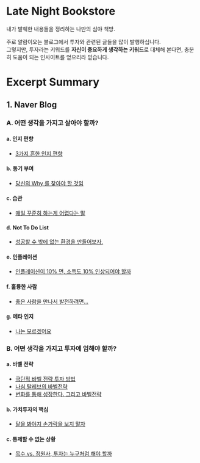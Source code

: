 # Late Night Bookstore

내가 발췌한 내용들을 정리하는 나만의 심야 책방.

주로 알람이오는 블로그에서 투자와 관련된 글들을 많이 발행하십니다.  
그렇지만, 투자라는 키워드를 **자신이 중요하게 생각하는 키워드**로 대체해 본다면, 충분히 도움이 되는 인사이트를 얻으리라 믿습니다.

# Excerpt Summary

## 1. Naver Blog

### A. 어떤 생각을 가지고 살아야 할까?

#### a. 인지 편향

- [3가지 흔한 인지 편향](http://github.com/mildsalmon/Late_Night_Bookstore/blob/main/excerpt%20summary/3%EA%B0%80%EC%A7%80%20%ED%9D%94%ED%95%9C%20%EC%9D%B8%EC%A7%80%20%ED%8E%B8%ED%96%A5.md)

#### b. 동기 부여

- [당신의 Why 를 찾아야 할 것임](http://github.com/mildsalmon/Late_Night_Bookstore/blob/main/excerpt%20summary/%EB%8B%B9%EC%8B%A0%EC%9D%98%20Why%20%EB%A5%BC%20%EC%B0%BE%EC%95%84%EC%95%BC%20%ED%95%A0%20%EA%B2%83%EC%9E%84.md)

#### c. 습관

- [매일 꾸준히 하는게 어렵다는 말](http://github.com/mildsalmon/Late_Night_Bookstore/blob/main/excerpt%20summary/%EB%A7%A4%EC%9D%BC%20%EA%BE%B8%EC%A4%80%ED%9E%88%20%ED%95%98%EB%8A%94%EA%B2%8C%20%EC%96%B4%EB%A0%B5%EB%8B%A4%EB%8A%94%20%EB%A7%90..md)

#### d. Not To Do List

- [성공할 수 밖에 없는 환경을 만들어보자.](http://github.com/mildsalmon/Late_Night_Bookstore/blob/main/excerpt%20summary/%EC%84%B1%EA%B3%B5%ED%95%A0%20%EC%88%98%20%EB%B0%96%EC%97%90%20%EC%97%86%EB%8A%94%20%ED%99%98%EA%B2%BD%EC%9D%84%20%EB%A7%8C%EB%93%A4%EC%96%B4%EB%B3%B4%EC%9E%90..md)

#### e. 인플레이션

- [인플레이션이 10% 면, 소득도 10% 인상되어야 할까](http://github.com/mildsalmon/Late_Night_Bookstore/blob/main/excerpt%20summary/%EC%9D%B8%ED%94%8C%EB%A0%88%EC%9D%B4%EC%85%98%EC%9D%B4%2010%25%20%EB%A9%B4%2C%20%EC%86%8C%EB%93%9D%EB%8F%84%2010%25%20%EC%9D%B8%EC%83%81%EB%90%98%EC%96%B4%EC%95%BC%20%ED%95%A0%EA%B9%8C.md)

#### f. 훌륭한 사람

- [좋은 사람을 만나서 발전하려면...](http://github.com/mildsalmon/Late_Night_Bookstore/blob/main/excerpt%20summary/%EC%A2%8B%EC%9D%80%20%EC%82%AC%EB%9E%8C%EC%9D%84%20%EB%A7%8C%EB%82%98%EC%84%9C%20%EB%B0%9C%EC%A0%84%ED%95%98%EB%A0%A4%EB%A9%B4....md)

#### g. 메타 인지

- [나는 모르겠어요](https://github.com/mildsalmon/Late_Night_Bookstore/blob/Excerpt_Summary/excerpt%20summary/%EB%82%98%EB%8A%94%20%EB%AA%A8%EB%A5%B4%EA%B2%A0%EC%96%B4%EC%9A%94.md)

### B. 어떤 생각을 가지고 투자에 임해야 할까?

#### a. 바벨 전략

- [극단적 바벨 전략 투자 방법](http://github.com/mildsalmon/Late_Night_Bookstore/blob/main/excerpt%20summary/%EA%B7%B9%EB%8B%A8%EC%A0%81%20%EB%B0%94%EB%B2%A8%20%EC%A0%84%EB%9E%B5%20%ED%88%AC%EC%9E%90%20%EB%B0%A9%EB%B2%95.md)
- [나심 탈레브의 바벨전략](http://github.com/mildsalmon/Late_Night_Bookstore/blob/main/excerpt%20summary/%EB%82%98%EC%8B%AC%20%ED%83%88%EB%A0%88%EB%B8%8C%EC%9D%98%20%EB%B0%94%EB%B2%A8%EC%A0%84%EB%9E%B5.md)
- [변화를 통해 성장한다. 그리고 바벨전략](http://github.com/mildsalmon/Late_Night_Bookstore/blob/main/excerpt%20summary/%EB%B3%80%ED%99%94%EB%A5%BC%20%ED%86%B5%ED%95%B4%20%EC%84%B1%EC%9E%A5%ED%95%9C%EB%8B%A4.%20%EA%B7%B8%EB%A6%AC%EA%B3%A0%20%EB%B0%94%EB%B2%A8%EC%A0%84%EB%9E%B5.md)

#### b. 가치투자의 핵심

- [달을 봐야지 손가락을 보지 말자](http://github.com/mildsalmon/Late_Night_Bookstore/blob/main/excerpt%20summary/%EB%8B%AC%EC%9D%84%20%EB%B4%90%EC%95%BC%EC%A7%80%20%EC%86%90%EA%B0%80%EB%9D%BD%EC%9D%84%20%EB%B3%B4%EC%A7%80%20%EB%A7%90%EC%9E%90..md)

#### c. 통제할 수 없는 상황

- [목수 vs. 정원사, 투자는 누구처럼 해야 할까](http://github.com/mildsalmon/Late_Night_Bookstore/blob/main/excerpt%20summary/%EB%AA%A9%EC%88%98%20vs.%20%EC%A0%95%EC%9B%90%EC%82%AC%2C%20%ED%88%AC%EC%9E%90%EB%8A%94%20%EB%88%84%EA%B5%AC%EC%B2%98%EB%9F%BC%20%ED%95%B4%EC%95%BC%20%ED%95%A0%EA%B9%8C.md)



